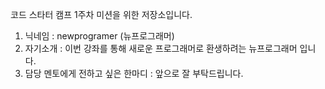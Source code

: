 코드 스타터 캠프 1주차 미션을 위한 저장소입니다.

1. 닉네임 : newprogramer (뉴프로그래머)
2. 자기소개 : 이번 강좌를 통해 새로운 프로그래머로 환생하려는 뉴프로그래머 입니다.
3. 담당 멘토에게 전하고 싶은 한마디 : 앞으로 잘 부탁드립니다.
